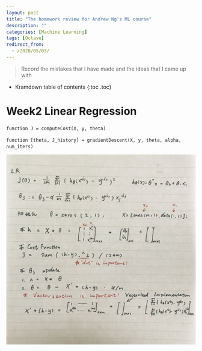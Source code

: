 ```yaml
---
layout: post
title: "The homework review for Andrew Ng's ML course"
description: ""
categories: [Machine Learning]
tags: [Octave]
redirect_from:
  - /2020/05/03/
---
```

> Record the mistakes that I have made and the ideas that I came up with

* Kramdown table of contents
{:toc .toc}

# Week2 Linear Regression

`function J = computeCost(X, y, theta)`

`function [theta, J_history] = gradientDescent(X, y, theta, alpha, num_iters)`

![homework week2](/assets/images/post/20200503/ML_HW_week2.jpg)

